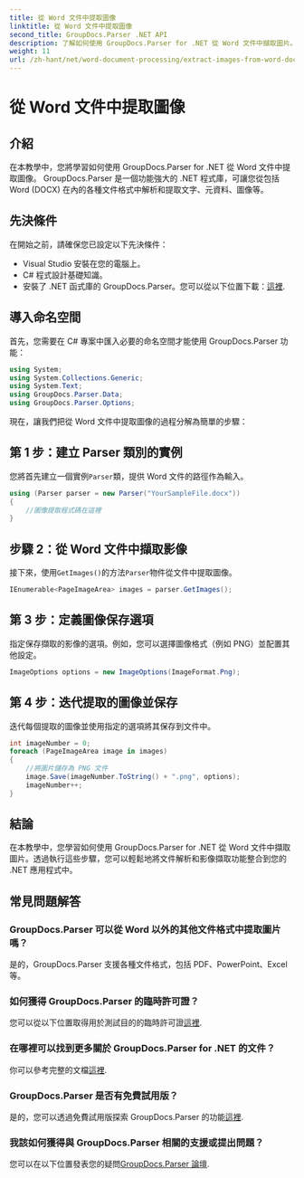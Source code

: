 ```yaml
---
title: 從 Word 文件中提取圖像
linktitle: 從 Word 文件中提取圖像
second_title: GroupDocs.Parser .NET API
description: 了解如何使用 GroupDocs.Parser for .NET 從 Word 文件中擷取圖片。本教程提供了將圖像整合到 .NET 中的逐步指南。
weight: 11
url: /zh-hant/net/word-document-processing/extract-images-from-word-document/
---
```


# 從 Word 文件中提取圖像

## 介紹
在本教學中，您將學習如何使用 GroupDocs.Parser for .NET 從 Word 文件中提取圖像。 GroupDocs.Parser 是一個功能強大的 .NET 程式庫，可讓您從包括 Word (DOCX) 在內的各種文件格式中解析和提取文字、元資料、圖像等。
## 先決條件
在開始之前，請確保您已設定以下先決條件：
- Visual Studio 安裝在您的電腦上。
- C# 程式設計基礎知識。
- 安裝了 .NET 函式庫的 GroupDocs.Parser。您可以從以下位置下載：[這裡](https://releases.groupdocs.com/parser/net/).
## 導入命名空間
首先，您需要在 C# 專案中匯入必要的命名空間才能使用 GroupDocs.Parser 功能：
```csharp
using System;
using System.Collections.Generic;
using System.Text;
using GroupDocs.Parser.Data;
using GroupDocs.Parser.Options;
```
現在，讓我們把從 Word 文件中提取圖像的過程分解為簡單的步驟：
## 第 1 步：建立 Parser 類別的實例
您將首先建立一個實例`Parser`類，提供 Word 文件的路徑作為輸入。
```csharp
using (Parser parser = new Parser("YourSampleFile.docx"))
{
    //圖像提取程式碼在這裡
}
```
## 步驟 2：從 Word 文件中擷取影像
接下來，使用`GetImages()`的方法`Parser`物件從文件中提取圖像。
```csharp
IEnumerable<PageImageArea> images = parser.GetImages();
```
## 第 3 步：定義圖像保存選項
指定保存擷取的影像的選項。例如，您可以選擇圖像格式（例如 PNG）並配置其他設定。
```csharp
ImageOptions options = new ImageOptions(ImageFormat.Png);
```
## 第 4 步：迭代提取的圖像並保存
迭代每個提取的圖像並使用指定的選項將其保存到文件中。
```csharp
int imageNumber = 0;
foreach (PageImageArea image in images)
{
    //將圖片儲存為 PNG 文件
    image.Save(imageNumber.ToString() + ".png", options);
    imageNumber++;
}
```
## 結論
在本教學中，您學習如何使用 GroupDocs.Parser for .NET 從 Word 文件中擷取圖片。透過執行這些步驟，您可以輕鬆地將文件解析和影像擷取功能整合到您的 .NET 應用程式中。

## 常見問題解答
### GroupDocs.Parser 可以從 Word 以外的其他文件格式中提取圖片嗎？
是的，GroupDocs.Parser 支援各種文件格式，包括 PDF、PowerPoint、Excel 等。
### 如何獲得 GroupDocs.Parser 的臨時許可證？
您可以從以下位置取得用於測試目的的臨時許可證[這裡](https://purchase.groupdocs.com/temporary-license/).
### 在哪裡可以找到更多關於 GroupDocs.Parser for .NET 的文件？
你可以參考完整的文檔[這裡](https://tutorials.groupdocs.com/parser/net/).
### GroupDocs.Parser 是否有免費試用版？
是的，您可以透過免費試用版探索 GroupDocs.Parser 的功能[這裡](https://releases.groupdocs.com/).
### 我該如何獲得與 GroupDocs.Parser 相關的支援或提出問題？
您可以在以下位置發表您的疑問[GroupDocs.Parser 論壇](https://forum.groupdocs.com/c/parser/17).